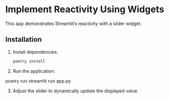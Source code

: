 # Implement Reactivity Using Widgets

This app demonstrates Streamlit’s reactivity with a slider widget.

## Installation
1. Install dependencies:
   ```bash
   poetry install

2. Run the application:

poetry run streamlit run app.py

3. Adjust the slider to dynamically update the displayed value.

